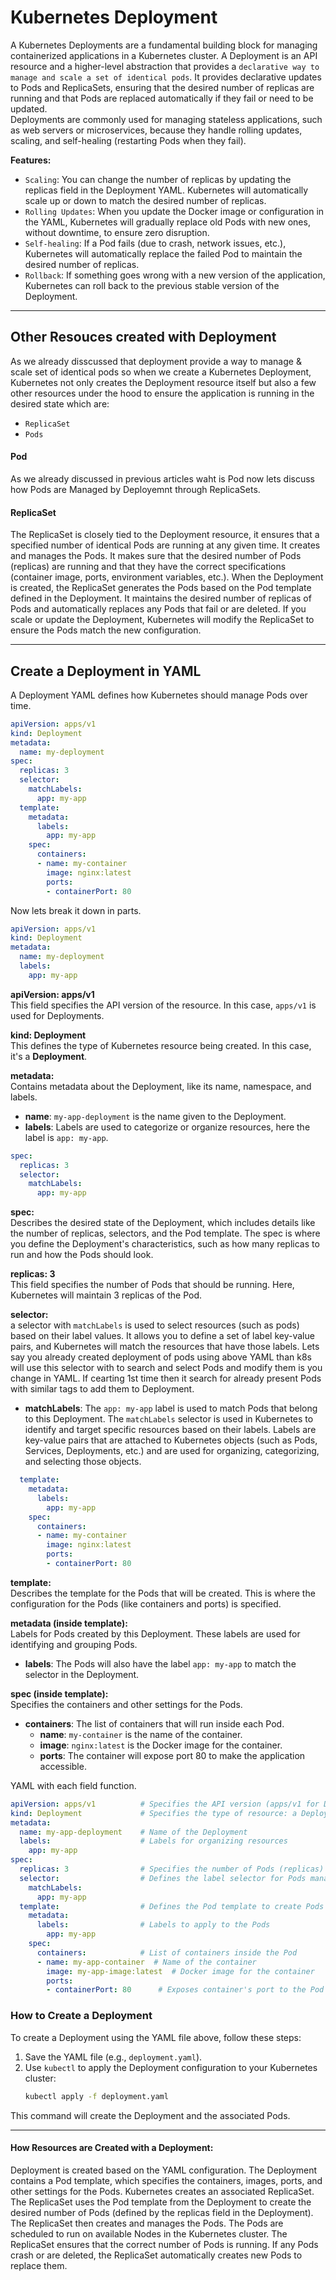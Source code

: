 # Kubernetes Deployment

A Kubernetes Deployments are a fundamental building block for managing containerized applications in a Kubernetes cluster. 
A Deployment is an API resource and a higher-level abstraction that provides a `declarative way to manage and scale a set of identical pods`. 
It provides declarative updates to Pods and ReplicaSets, ensuring that the desired number of replicas are running and that Pods are replaced automatically if they fail or need to be updated.    
Deployments are commonly used for managing stateless applications, such as web servers or microservices, because they handle rolling updates, scaling, and self-healing (restarting Pods when they fail).    

**Features:**   
- `Scaling`: You can change the number of replicas by updating the replicas field in the Deployment YAML. Kubernetes will automatically scale up or down to match the desired number of replicas.
- `Rolling Updates`: When you update the Docker image or configuration in the YAML, Kubernetes will gradually replace old Pods with new ones, without downtime, to ensure zero disruption.
- `Self-healing`: If a Pod fails (due to crash, network issues, etc.), Kubernetes will automatically replace the failed Pod to maintain the desired number of replicas.
- `Rollback`: If something goes wrong with a new version of the application, Kubernetes can roll back to the previous stable version of the Deployment.

--- 

## Other Resouces created with Deployment   
As we already disscussed that deployment provide a way to manage & scale set of identical pods so when we create a Kubernetes Deployment, Kubernetes not only creates the Deployment resource itself but also a few other resources under the hood to ensure the application is running in the desired state which are:

- `ReplicaSet`
- `Pods`

#### Pod   
As we already discussed in previous articles waht is Pod now lets discuss how Pods are Managed by Deployemnt through ReplicaSets.

#### **ReplicaSet**   
The ReplicaSet is closely tied to the Deployment resource, it ensures that a specified number of identical Pods are running at any given time. It creates and manages the Pods. It makes sure that the desired number of Pods (replicas) are running and that they have the correct specifications (container image, ports, environment variables, etc.). When the Deployment is created, the ReplicaSet generates the Pods based on the Pod template defined in the Deployment. It maintains the desired number of replicas of Pods and automatically replaces any Pods that fail or are deleted. If you scale or update the Deployment, Kubernetes will modify the ReplicaSet to ensure the Pods match the new configuration.


---

## Create a Deployment in YAML

A Deployment YAML defines how Kubernetes should manage Pods over time.

```yaml
apiVersion: apps/v1
kind: Deployment
metadata:
  name: my-deployment
spec:
  replicas: 3
  selector:
    matchLabels:
      app: my-app
  template:
    metadata:
      labels:
        app: my-app
    spec:
      containers:
      - name: my-container
        image: nginx:latest
        ports:
        - containerPort: 80
```



Now lets break it down in parts.   

```yaml
apiVersion: apps/v1
kind: Deployment
metadata:
  name: my-deployment
  labels:
    app: my-app
```
**apiVersion: apps/v1**      
This field specifies the API version of the resource. In this case, `apps/v1` is used for Deployments.

**kind: Deployment**   
This defines the type of Kubernetes resource being created. In this case, it's a **Deployment**.

**metadata:**   
Contains metadata about the Deployment, like its name, namespace, and labels. 
- **name**: `my-app-deployment` is the name given to the Deployment.
- **labels**: Labels are used to categorize or organize resources, here the label is `app: my-app`.


```yaml
spec:
  replicas: 3
  selector:
    matchLabels:
      app: my-app
```

**spec:**   
Describes the desired state of the Deployment, which includes details like the number of replicas, selectors, and the Pod template. The spec is where you define the Deployment's characteristics, such as how many replicas to run and how the Pods should look.

**replicas: 3**   
This field specifies the number of Pods that should be running. Here, Kubernetes will maintain 3 replicas of the Pod.

**selector:**   
a selector with `matchLabels` is used to select resources (such as pods) based on their label values. It allows you to define a set of label key-value pairs, and Kubernetes will match the resources that have those labels. 
Lets say you already created deployment of pods using above YAML than k8s will use this selector with to search and select Pods and modify them is you change in YAML. If cearting 1st time then it search for already present Pods with similar tags to add them to Deployment. 
  - **matchLabels**: The `app: my-app` label is used to match Pods that belong to this Deployment.
    The `matchLabels` selector is used in Kubernetes to identify and target specific resources based on their labels. Labels are key-value pairs that are attached to Kubernetes objects (such as Pods, Services, Deployments, etc.) and are used for organizing, categorizing, and selecting those objects.


```yaml
  template:
    metadata:
      labels:
        app: my-app
    spec:
      containers:
      - name: my-container
        image: nginx:latest
        ports:
        - containerPort: 80
```

**template:**     
Describes the template for the Pods that will be created. This is where the configuration for the Pods (like containers and ports) is specified.

**metadata (inside template):**   
Labels for Pods created by this Deployment. These labels are used for identifying and grouping Pods.    
- **labels**: The Pods will also have the label `app: my-app` to match the selector in the Deployment.

**spec (inside template):**   
Specifies the containers and other settings for the Pods.
  - **containers**: The list of containers that will run inside each Pod.   
    - **name**: `my-container` is the name of the container.   
    - **image**: `nginx:latest` is the Docker image for the container.   
    - **ports**: The container will expose port 80 to make the application accessible.   


YAML with each field function.

```yaml
apiVersion: apps/v1          # Specifies the API version (apps/v1 for Deployments)
kind: Deployment             # Specifies the type of resource: a Deployment
metadata:
  name: my-app-deployment    # Name of the Deployment
  labels:                    # Labels for organizing resources
    app: my-app
spec:
  replicas: 3                # Specifies the number of Pods (replicas) to maintain
  selector:                  # Defines the label selector for Pods managed by the Deployment
    matchLabels:
      app: my-app
  template:                  # Defines the Pod template to create Pods with
    metadata:
      labels:                # Labels to apply to the Pods
        app: my-app
    spec:
      containers:            # List of containers inside the Pod
      - name: my-app-container  # Name of the container
        image: my-app-image:latest  # Docker image for the container
        ports:
        - containerPort: 80      # Exposes container's port to the Pod's IP
```

### How to Create a Deployment

To create a Deployment using the YAML file above, follow these steps:

1. Save the YAML file (e.g., `deployment.yaml`).
2. Use `kubectl` to apply the Deployment configuration to your Kubernetes cluster:
   ```bash
   kubectl apply -f deployment.yaml
   ```

This command will create the Deployment and the associated Pods.

---
#### How Resources are Created with a Deployment:
Deployment is created based on the YAML configuration. The Deployment contains a Pod template, which specifies the containers, images, ports, and other settings for the Pods. Kubernetes creates an associated ReplicaSet. 
The ReplicaSet uses the Pod template from the Deployment to create the desired number of Pods (defined by the replicas field in the Deployment). The ReplicaSet then creates and manages the Pods. The Pods are scheduled to run on available Nodes in the Kubernetes cluster.
The ReplicaSet ensures that the correct number of Pods is running. If any Pods crash or are deleted, the ReplicaSet automatically creates new Pods to replace them.



